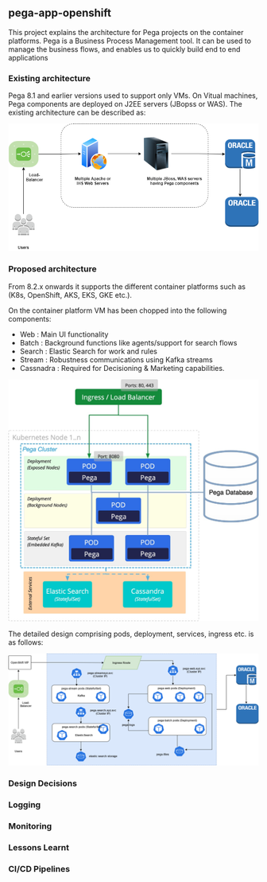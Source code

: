 ## pega-app-openshift

This project explains the architecture for Pega projects on the container platforms. Pega is a Business Process Management tool. It can be used to manage the business flows, and enables us to quickly build end to end applications

### Existing architecture

Pega 8.1 and earlier versions used to support only VMs. On Vitual machines, Pega components are deployed on J2EE servers (JBopss or WAS). 
The existing architecture can be described as:

![](docs/existing-architecture-pega.png)

### Proposed architecture
From 8.2.x onwards it supports the different container platforms such as (K8s, OpenShift, AKS, EKS, GKE etc.). 

On the container platform VM has been chopped into the following components:
- Web : Main UI functionality
- Batch : Background functions like agents/support for search flows
- Search : Elastic Search for work and rules
- Stream : Robustness communications using Kafka streams
- Cassnadra : Required for Decisioning & Marketing capabilities.

![](docs/pega-Kubernetes-overview.jpg)

The detailed design comprising pods, deployment, services, ingress etc. is as follows:

![](docs/proposed-architecture-pega.png)

### Design Decisions

### Logging

### Monitoring

### Lessons Learnt

### CI/CD Pipelines

